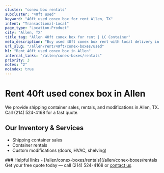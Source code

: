```yaml
---
cluster: "conex box rentals"
subcluster: "40ft used"
keyword: "40ft used conex box for rent Allen, TX"
intent: "Transactional-Local"
page_type: "Location-Product"
city: "Allen, TX"
title_tag: "Allen 40ft conex box for rent | LC Container"
meta_description: "Buy used 40ft conex box rent with local delivery in Allen, TX. LC Container — local Since 2003. Request a fast quote today."
url_slug: "/allen/rent/40ft/conex-boxes/used"
h1: "Rent 40ft used conex box in Allen"
internal_links: "/allen/conex-boxes/rentals"
priority: 3
notes: "2"
noindex: true
---
```


# Rent 40ft used conex box in Allen

We provide shipping container sales, rentals, and modifications in Allen, TX. Call (214) 524-4168 for a fast quote.

## Our Inventory & Services
- Shipping container sales
- Container rentals
- Custom modifications (doors, HVAC, shelving)

<div data-section="internal-links">
### Helpful links
- [/allen/conex-boxes/rentals](/allen/conex-boxes/rentals
</div>

<div data-section="cta">
Get your free quote today — call (214) 524-4168 or <a href="/contact">contact us</a>.
</div>

<script type="application/ld+json">{"@context":"https://schema.org","@type":"FAQPage","mainEntity":[{"@type":"Question","name":"How much does delivery cost in Allen, TX?","acceptedAnswer":{"@type":"Answer","text":"Delivery costs vary by distance and container size. Most deliveries in Allen, TX range from $150-$300. Call (214) 524-4168 for an exact quote based on your specific location."}},{"@type":"Question","name":"Do you offer financing or payment plans?","acceptedAnswer":{"@type":"Answer","text":"We accept major credit cards, checks, and can discuss commercial terms for bulk purchases. Call (214) 524-4168 to discuss options."}},{"@type":"Question","name":"Can you customize containers in Allen, TX?","acceptedAnswer":{"@type":"Answer","text":"Yes — we perform modifications like doors, HVAC, insulation, and shelving. Request a custom quote at (214) 524-4168 or via our contact form."}}]}</script>
